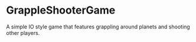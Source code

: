 # GrappleShooterGame
A simple IO style game that features grappling around planets and shooting other players.
